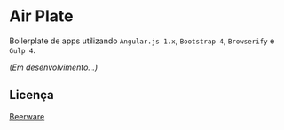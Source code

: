 # Air Plate

Boilerplate de apps utilizando `Angular.js 1.x`, `Bootstrap 4`, `Browserify` e `Gulp 4`.

*(Em desenvolvimento...)*

## Licença

[Beerware](LICENSE)
